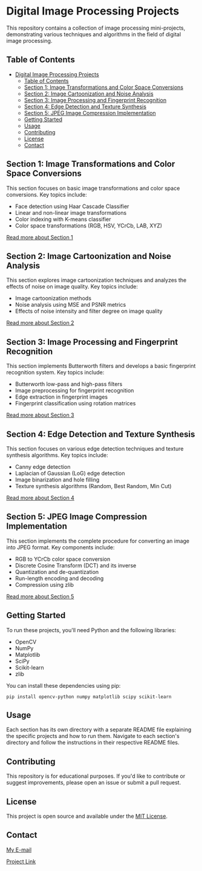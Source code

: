 # Digital Image Processing Projects

This repository contains a collection of image processing mini-projects, demonstrating various techniques and algorithms in the field of digital image processing.

## Table of Contents

- [Digital Image Processing Projects](#digital-image-processing-projects)
  - [Table of Contents](#table-of-contents)
  - [Section 1: Image Transformations and Color Space Conversions](#section-1-image-transformations-and-color-space-conversions)
  - [Section 2: Image Cartoonization and Noise Analysis](#section-2-image-cartoonization-and-noise-analysis)
  - [Section 3: Image Processing and Fingerprint Recognition](#section-3-image-processing-and-fingerprint-recognition)
  - [Section 4: Edge Detection and Texture Synthesis](#section-4-edge-detection-and-texture-synthesis)
  - [Section 5: JPEG Image Compression Implementation](#section-5-jpeg-image-compression-implementation)
  - [Getting Started](#getting-started)
  - [Usage](#usage)
  - [Contributing](#contributing)
  - [License](#license)
  - [Contact](#contact)

## Section 1: Image Transformations and Color Space Conversions

This section focuses on basic image transformations and color space conversions. Key topics include:

- Face detection using Haar Cascade Classifier
- Linear and non-linear image transformations
- Color indexing with K-means classifier
- Color space transformations (RGB, HSV, YCrCb, LAB, XYZ)

[Read more about Section 1](./section1/README.md)

## Section 2: Image Cartoonization and Noise Analysis

This section explores image cartoonization techniques and analyzes the effects of noise on image quality. Key topics include:

- Image cartoonization methods
- Noise analysis using MSE and PSNR metrics
- Effects of noise intensity and filter degree on image quality

[Read more about Section 2](./section2/README.md)

## Section 3: Image Processing and Fingerprint Recognition

This section implements Butterworth filters and develops a basic fingerprint recognition system. Key topics include:

- Butterworth low-pass and high-pass filters
- Image preprocessing for fingerprint recognition
- Edge extraction in fingerprint images
- Fingerprint classification using rotation matrices

[Read more about Section 3](./section3/README.md)

## Section 4: Edge Detection and Texture Synthesis

This section focuses on various edge detection techniques and texture synthesis algorithms. Key topics include:

- Canny edge detection
- Laplacian of Gaussian (LoG) edge detection
- Image binarization and hole filling
- Texture synthesis algorithms (Random, Best Random, Min Cut)

[Read more about Section 4](./section4/README.md)

## Section 5: JPEG Image Compression Implementation

This section implements the complete procedure for converting an image into JPEG format. Key components include:

- RGB to YCrCb color space conversion
- Discrete Cosine Transform (DCT) and its inverse
- Quantization and de-quantization
- Run-length encoding and decoding
- Compression using zlib

[Read more about Section 5](./section5/README.md)

## Getting Started

To run these projects, you'll need Python and the following libraries:

- OpenCV
- NumPy
- Matplotlib
- SciPy
- Scikit-learn
- zlib

You can install these dependencies using pip:

```
pip install opencv-python numpy matplotlib scipy scikit-learn
```

## Usage

Each section has its own directory with a separate README file explaining the specific projects and how to run them. Navigate to each section's directory and follow the instructions in their respective README files.

## Contributing

This repository is for educational purposes. If you'd like to contribute or suggest improvements, please open an issue or submit a pull request.

## License

This project is open source and available under the [MIT License](LICENSE).

## Contact

[My E-mail](mailto:mobinneasir81@gmail.com)

 [Project Link](https://github.com/MobinNesari81/Image-Processing-Mini-Projects)
